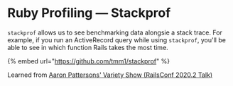 # Ruby Profiling — Stackprof

`stackprof` allows us to see benchmarking data alongsie a stack trace. For example, if you run an ActiveRecord query while using `stackprof`, you'll be able to see in which function Rails takes the most time.

{% embed url="https://github.com/tmm1/stackprof" %}

Learned from [Aaron Pattersons' Variety Show \(RailsConf 2020.2 Talk\)](https://railsconf.com/2020/video/aaron-patterson-aaron-patterson-s-variety-show)

